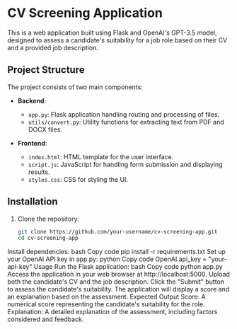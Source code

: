 # CV Screening Application

This is a web application built using Flask and OpenAI's GPT-3.5 model, designed to assess a candidate's suitability for a job role based on their CV and a provided job description.

## Project Structure

The project consists of two main components:

- **Backend**:
  - `app.py`: Flask application handling routing and processing of files.
  - `utils/convert.py`: Utility functions for extracting text from PDF and DOCX files.

- **Frontend**:
  - `index.html`: HTML template for the user interface.
  - `script.js`: JavaScript for handling form submission and displaying results.
  - `styles.css`: CSS for styling the UI.

## Installation

1. Clone the repository:

   ```bash
   git clone https://github.com/your-username/cv-screening-app.git
   cd cv-screening-app
Install dependencies:
bash
Copy code
pip install -r requirements.txt
Set up your OpenAI API key in app.py:
python
Copy code
OpenAI.api_key = "your-api-key"
Usage
Run the Flask application:
bash
Copy code
python app.py
Access the application in your web browser at http://localhost:5000.
Upload both the candidate's CV and the job description.
Click the "Submit" button to assess the candidate's suitability.
The application will display a score and an explanation based on the assessment.
Expected Output
Score: A numerical score representing the candidate's suitability for the role.
Explanation: A detailed explanation of the assessment, including factors considered and feedback.